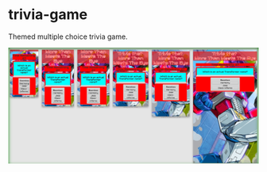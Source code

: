 # trivia-game
Themed multiple choice trivia game.

![alt  text](https://raw.githubusercontent.com/tachprime/trivia-game/master/assets/images/screenshot.png "Screen shot of game")